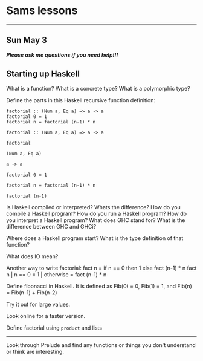 # Sams lessons

-----------------------

## Sun May 3

***Please ask me questions if you need help!!!***

## Starting up Haskell

What is a function?
What is a concrete type?
What is a polymorphic type?

Define the parts in this Haskell recursive function definition:

    factorial :: (Num a, Eq a) => a -> a
    factorial 0 = 1
    factorial n = factorial (n-1) * n

`factorial :: (Num a, Eq a) => a -> a`

`factorial`

`(Num a, Eq a)`

`a -> a`

`factorial 0 = 1`

`factorial n = factorial (n-1) * n`

`factorial (n-1)`


Is Haskell compiled or interpreted?
Whats the difference?
How do you compile a Haskell program?
How do you run a Haskell program?
How do you interpret a Haskell program?
What does GHC stand for?
What is the difference between GHC and GHCi?

Where does a Haskell program start?
What is the type definition of that function? 

What does IO mean?

Another way to write factorial:
    fact n = if n == 0 then 1 else fact (n-1) * n
    fact n | n == 0 = 1
           | otherwise = fact (n-1) * n


Define fibonacci in Haskell.
It is defined as Fib(0) = 0, Fib(1) = 1, and Fib(n) = Fib(n-1) + Fib(n-2)

Try it out for large values.

Look online for a faster version.

Define factorial using `product` and lists


----------------------

Look through Prelude and find any functions or things you don't understand or think are interesting.


